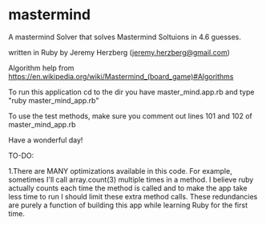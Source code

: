 # mastermind
A mastermind Solver that solves Mastermind Soltuions in 4.6 guesses.

written in Ruby by Jeremy Herzberg (jeremy.herzberg@gmail.com)

Algorithm help from https://en.wikipedia.org/wiki/Mastermind_(board_game)#Algorithms

To run this application cd to the dir you have master_mind.app.rb and type "ruby master_mind_app.rb" 

To use the test methods, make sure you comment out lines 101 and 102 of master_mind_app.rb

Have a wonderful day!

TO-DO:

1.There are MANY optimizations available in this code. For example, sometimes I'll call array.count(3) multiple times in a method. I believe ruby actually counts each time the method is called and to make the app take less time to run I should limit these extra method calls. These redundancies are purely a function of building this app while learning Ruby for the first time.
